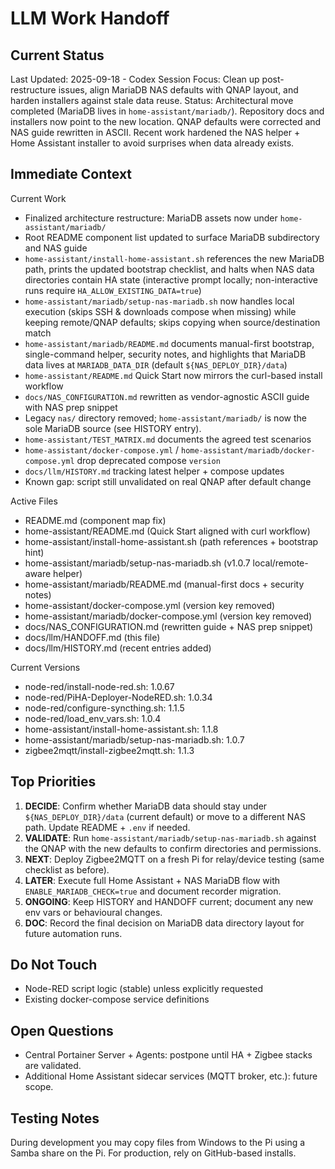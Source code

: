 # LLM Work Handoff

## Current Status

Last Updated: 2025-09-18 - Codex
Session Focus: Clean up post-restructure issues, align MariaDB NAS defaults with QNAP layout, and harden installers against stale data reuse.
Status: Architectural move completed (MariaDB lives in `home-assistant/mariadb/`). Repository docs and installers now point to the new location. QNAP defaults were corrected and NAS guide rewritten in ASCII. Recent work hardened the NAS helper + Home Assistant installer to avoid surprises when data already exists.

## Immediate Context

Current Work
- Finalized architecture restructure: MariaDB assets now under `home-assistant/mariadb/`
- Root README component list updated to surface MariaDB subdirectory and NAS guide
- `home-assistant/install-home-assistant.sh` references the new MariaDB path, prints the updated bootstrap checklist, and halts when NAS data directories contain HA state (interactive prompt locally; non-interactive runs require `HA_ALLOW_EXISTING_DATA=true`)
- `home-assistant/mariadb/setup-nas-mariadb.sh` now handles local execution (skips SSH & downloads compose when missing) while keeping remote/QNAP defaults; skips copying when source/destination match
- `home-assistant/mariadb/README.md` documents manual-first bootstrap, single-command helper, security notes, and highlights that MariaDB data lives at `MARIADB_DATA_DIR` (default `${NAS_DEPLOY_DIR}/data`)
- `home-assistant/README.md` Quick Start now mirrors the curl-based install workflow
- `docs/NAS_CONFIGURATION.md` rewritten as vendor-agnostic ASCII guide with NAS prep snippet
- Legacy `nas/` directory removed; `home-assistant/mariadb/` is now the sole MariaDB source (see HISTORY entry).
- `home-assistant/TEST_MATRIX.md` documents the agreed test scenarios
- `home-assistant/docker-compose.yml` / `home-assistant/mariadb/docker-compose.yml` drop deprecated compose `version`
- `docs/llm/HISTORY.md` tracking latest helper + compose updates
- Known gap: script still unvalidated on real QNAP after default change

Active Files
- README.md (component map fix)
- home-assistant/README.md (Quick Start aligned with curl workflow)
- home-assistant/install-home-assistant.sh (path references + bootstrap hint)
- home-assistant/mariadb/setup-nas-mariadb.sh (v1.0.7 local/remote-aware helper)
- home-assistant/mariadb/README.md (manual-first docs + security notes)
- home-assistant/docker-compose.yml (version key removed)
- home-assistant/mariadb/docker-compose.yml (version key removed)
- docs/NAS_CONFIGURATION.md (rewritten guide + NAS prep snippet)
- docs/llm/HANDOFF.md (this file)
- docs/llm/HISTORY.md (recent entries added)

Current Versions
- node-red/install-node-red.sh: 1.0.67
- node-red/PiHA-Deployer-NodeRED.sh: 1.0.34
- node-red/configure-syncthing.sh: 1.1.5
- node-red/load_env_vars.sh: 1.0.4
- home-assistant/install-home-assistant.sh: 1.1.8
- home-assistant/mariadb/setup-nas-mariadb.sh: 1.0.7
- zigbee2mqtt/install-zigbee2mqtt.sh: 1.1.3

## Top Priorities

1) **DECIDE**: Confirm whether MariaDB data should stay under `${NAS_DEPLOY_DIR}/data` (current default) or move to a different NAS path. Update README + `.env` if needed.
2) **VALIDATE**: Run `home-assistant/mariadb/setup-nas-mariadb.sh` against the QNAP with the new defaults to confirm directories and permissions.
3) **NEXT**: Deploy Zigbee2MQTT on a fresh Pi for relay/device testing (same checklist as before).
4) **LATER**: Execute full Home Assistant + NAS MariaDB flow with `ENABLE_MARIADB_CHECK=true` and document recorder migration.
5) **ONGOING**: Keep HISTORY and HANDOFF current; document any new env vars or behavioural changes.
6) **DOC**: Record the final decision on MariaDB data directory layout for future automation runs.

## Do Not Touch

- Node-RED script logic (stable) unless explicitly requested
- Existing docker-compose service definitions

## Open Questions

- Central Portainer Server + Agents: postpone until HA + Zigbee stacks are validated.
- Additional Home Assistant sidecar services (MQTT broker, etc.): future scope.

## Testing Notes

During development you may copy files from Windows to the Pi using a Samba share on the Pi. For production, rely on GitHub-based installs.

